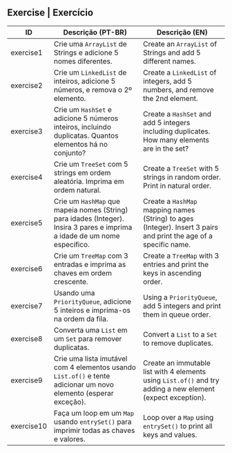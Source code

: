 ## Exercise | Exercício

| ID         | Descrição (PT-BR)                                                                                                          | Descrição (EN)                                                                                                    |
| ---------- | -------------------------------------------------------------------------------------------------------------------------- | ----------------------------------------------------------------------------------------------------------------- |
| exercise1  | Crie uma `ArrayList` de Strings e adicione 5 nomes diferentes.                                                             | Create an `ArrayList` of Strings and add 5 different names.                                                       |
| exercise2  | Crie um `LinkedList` de inteiros, adicione 5 números, e remova o 2º elemento.                                              | Create a `LinkedList` of integers, add 5 numbers, and remove the 2nd element.                                     |
| exercise3  | Crie um `HashSet` e adicione 5 números inteiros, incluindo duplicatas. Quantos elementos há no conjunto?                   | Create a `HashSet` and add 5 integers including duplicates. How many elements are in the set?                     |
| exercise4  | Crie um `TreeSet` com 5 strings em ordem aleatória. Imprima em ordem natural.                                              | Create a `TreeSet` with 5 strings in random order. Print in natural order.                                        |
| exercise5  | Crie um `HashMap` que mapeia nomes (String) para idades (Integer). Insira 3 pares e imprima a idade de um nome específico. | Create a `HashMap` mapping names (String) to ages (Integer). Insert 3 pairs and print the age of a specific name. |
| exercise6  | Crie um `TreeMap` com 3 entradas e imprima as chaves em ordem crescente.                                                   | Create a `TreeMap` with 3 entries and print the keys in ascending order.                                          |
| exercise7  | Usando uma `PriorityQueue`, adicione 5 inteiros e imprima-os na ordem da fila.                                             | Using a `PriorityQueue`, add 5 integers and print them in queue order.                                            |
| exercise8  | Converta uma `List` em um `Set` para remover duplicatas.                                                                   | Convert a `List` to a `Set` to remove duplicates.                                                                 |
| exercise9  | Crie uma lista imutável com 4 elementos usando `List.of()` e tente adicionar um novo elemento (esperar exceção).           | Create an immutable list with 4 elements using `List.of()` and try adding a new element (expect exception).       |
| exercise10 | Faça um loop em um `Map` usando `entrySet()` para imprimir todas as chaves e valores.                                      | Loop over a `Map` using `entrySet()` to print all keys and values.                                                |
